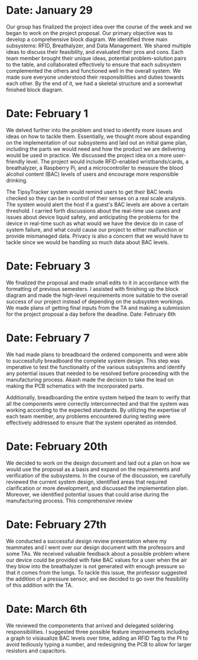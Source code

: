 # Date: January 29
Our group has finalized the project idea over the course of the week and we began to work on the project proposal. Our primary objective was to develop a comprehensive block diagram. We identified three main subsystems: RFID, Breathalyzer, and Data Management. We shared multiple ideas to discuss their feasibility, and evaluated their pros and cons. Each team member brought their unique ideas, potential problem-solution pairs to the table, and collaborated effectively to ensure that each subsystem complemented the others and functioned well in the overall system. We made sure everyone understood their responsibilities and duties towards each other. By the end of it, we had a skeletal structure and a somewhat finished block diagram.

# Date: February 1
We delved further into the problem and tried to identify more issues and ideas on how to tackle them. Essentially, we thought more about expanding on the implementation of our subsystems and laid out an initial game plan, including the parts we would need and how the product we are delivering would be used in practice. We discussed the project idea on a more user-friendly level. The project would include RFID-enabled wristbands/cards, a breathalyzer, a Raspberry Pi, and a microcontroller to measure the blood alcohol content (BAC) levels of users and encourage more responsible drinking.

The TipsyTracker system would remind users to get their BAC levels checked so they can be in control of their senses on a real scale analysis. The system would alert the host if a guest's BAC levels are above a certain threshold. I carried forth discussions about the real-time use cases and issues about device liquid safety, and anticipating the problems for the device in real-time such as what would we have the device do in case of system failure, and what could cause our project to either malfunction or provide mismanaged data. Privacy is also a concern that we would have to tackle since we would be handling so much data about BAC levels.

# Date: February 3
We finalized the proposal and made small edits to it in accordance with the formatting of previous semesters. I assisted with finishing up the block diagram and made the high-level requirements more suitable to the overall success of our project instead of depending on the subsystem workings. We made plans of getting final inputs from the TA and making a submission for the project proposal a day before the deadline.
Date: February 6th

# Date: February 7
We had made plans to breadboard the ordered components and were able to successfully breadboard the complete system design. This step was imperative to test the functionality of the various subsystems and identify any potential issues that needed to be resolved before proceeding with the manufacturing process. Akash made the decision to take the lead on making the PCB schematics with the incorporated parts.

Additionally, breadboarding the entire system helped the team to verify that all the components were correctly interconnected and that the system was working according to the expected standards. By utilizing the expertise of each team member, any problems encountered during testing were effectively addressed to ensure that the system operated as intended.

# Date: February 20th
We decided to work on the design document and laid out a plan on how we would use the proposal as a basis and expand on the requirements and verification of the subsystems. In the course of the discussion, we carefully reviewed the current system design, identified areas that required clarification or more development, and discussed the implementation plan. Moreover, we identified potential issues that could arise during the manufacturing process. This comprehensive review

# Date: February 27th
We conducted a successful design review presentation where my teammates and I went over our design document with the professors and some TAs. We received valuable feedback about a possible problem where our device could be provided with fake BAC values for a user when the air they blow into the breathalyzer is not generated with enough pressure so that it comes from the lungs. To tackle this issue, the professor suggested the addition of a pressure sensor, and we decided to go over the feasibility of this addition with the TA. 

# Date: March 6th 
We reviewed the componetents that arrived and delegated soldering responsibilities. I suggested three possible feature improvements including a graph to visiaualize BAC levels over time, adding an RFID Tag to the PI to avoid tediously typing a number, and redesigning the PCB to allow for larger resistors and capacitors. 
